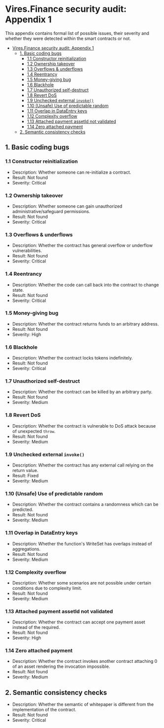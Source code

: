 # Vires.Finance security audit: Appendix 1

This appendix contains formal list of possible issues, their severity and whether they were detected within the smart contracts or not.

- [Vires.Finance security audit: Appendix 1](#viresfinance-security-audit-appendix-1)
  - [1. Basic coding bugs](#1-basic-coding-bugs)
    - [1.1 Constructor reinitialization](#11-constructor-reinitialization)
    - [1.2 Ownership takeover](#12-ownership-takeover)
    - [1.3 Overflows & underflows](#13-overflows--underflows)
    - [1.4 Reentrancy](#14-reentrancy)
    - [1.5 Money-giving bug](#15-money-giving-bug)
    - [1.6 Blackhole](#16-blackhole)
    - [1.7 Unauthorized self-destruct](#17-unauthorized-self-destruct)
    - [1.8 Revert DoS](#18-revert-dos)
    - [1.9 Unchecked external `invoke()`](#19-unchecked-external-invoke)
    - [1.10 (Unsafe) Use of predictable random](#110-unsafe-use-of-predictable-random)
    - [1.11 Overlap in DataEntry keys](#111-overlap-in-dataentry-keys)
    - [1.12 Complexity overflow](#112-complexity-overflow)
    - [1.13 Attached payment assetId not validated](#113-attached-payment-assetid-not-validated)
    - [1.14 Zero attached payment](#114-zero-attached-payment)
  - [2. Semantic consistency checks](#2-semantic-consistency-checks)

## 1. Basic coding bugs
### 1.1 Constructor reinitialization
 - Description: Whether someone can re-initialize a contract.
 - Result: Not found
 - Severity: Critical

### 1.2 Ownership takeover
 - Description: Whether someone can gain unauthorized administrative/safeguard permissions.
 - Result: Not found
 - Severity: Critical

### 1.3 Overflows & underflows
 - Description: Whether the contract has general overflow or underflow vulnerabilities.
 - Result: Not found
 - Severity: Critical

### 1.4 Reentrancy
 - Description: Whether the code can call back into the contract to change state.
 - Result: Not found
 - Severity: Critical

### 1.5 Money-giving bug
 - Description: Whether the contract returns funds to an arbitrary address.
 - Result: Not found
 - Severity: High

### 1.6 Blackhole
 - Description: Whether the contract locks tokens indefinitely.
 - Result: Not found
 - Severity: Critical

### 1.7 Unauthorized self-destruct
 - Description: Whether the contract can be killed by an arbitrary party.
 - Result: Not found
 - Severity: Medium

### 1.8 Revert DoS
 - Description: Whether the contract is vulnerable to DoS attack because of unexpected `throw`.
 - Result: Not found
 - Severity: Medium

### 1.9 Unchecked external `invoke()`
 - Description: Whether the contract has any external call relying on the return value.
 - Result: Fixed
 - Severity: Medium

### 1.10 (Unsafe) Use of predictable random
 - Description: Whether the contract contains a randomness which can be predicted.
 - Result: Not found
 - Severity: Medium

### 1.11 Overlap in DataEntry keys
 - Description: Whether the function's WriteSet has overlaps instead of aggregations.
 - Result: Not found
 - Severity: Medium

### 1.12 Complexity overflow
 - Description: Whether some scenarios are not possible under certain conditions due to complexity limit.
 - Result: Not found
 - Severity: Medium

### 1.13 Attached payment assetId not validated
 - Description: Whether the contract can accept one payment asset instead of the required.
 - Result: Not found
 - Severity: High
 
### 1.14 Zero attached payment
 - Description: Whether the contract invokes another contract attaching 0 of an asset rendering the invocation impossible.
 - Result: Not found
 - Severity: Medium

## 2. Semantic consistency checks
 - Description: Whether the semantic of whitepaper is different from the implementation of the contract.
 - Result: Not found
 - Severity: Critical
